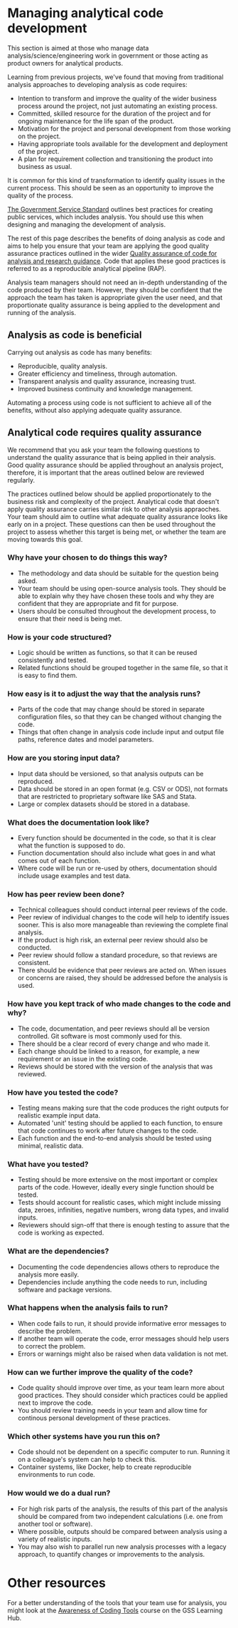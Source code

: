 # Managing analytical code development

This section is aimed at those who manage data analysis/science/engineering work in government or those acting as product owners for analytical products.

Learning from previous projects, we've found that moving from traditional analysis approaches to developing analysis as code requires: 
* Intention to transform and improve the quality of the wider business process around the project, not just automating an existing process. 
* Committed, skilled resource for the duration of the project and for ongoing maintenance for the life span of the product. 
* Motivation for the project and personal development from those working on the project. 
* Having appropriate tools available for the development and deployment of the project. 
* A plan for requirement collection and transitioning the product into business as usual. 

It is common for this kind of transformation to identify quality issues in the current process. This should be seen as an opportunity to improve the quality of the process.

[The Government Service Standard](https://www.gov.uk/service-manual/service-standard) outlines best practices for creating public services, which includes analysis. You should use this when designing and managing the development of analysis.

The rest of this page describes the benefits of doing analysis as code and aims to help you ensure that your team are applying the good quality assurance practices outlined in the wider [Quality assurance of code for analysis and research guidance](https://best-practice-and-impact.github.io/qa-of-code-guidance/intro.html). Code that applies these good practices is referred to as a reproducible analytical pipeline (RAP).

Analysis team managers should not need an in-depth understanding of the code produced by their team. However, they should be confident that the approach the team has taken is appropriate given the user need, and that proportionate quality assurance is being applied to the development and running of the analysis.

## Analysis as code is beneficial

Carrying out analysis as code has many benefits:
* Reproducible, quality analysis.
* Greater efficiency and timeliness, through automation.
* Transparent analysis and quality assurance, increasing trust.
* Improved business continuity and knowledge management.

Automating a process using code is not sufficient to achieve all of the benefits, without also applying adequate quality assurance.

## Analytical code requires quality assurance

We recommend that you ask your team the following questions to understand the quality assurance that is being applied in their analysis. Good quality assurance should be applied throughout an analysis project, therefore, it is important that the areas outlined below are reviewed regularly.

The practices outlined below should be applied proportionately to the business risk and complexity of the project. Analytical code that doesn't apply quality assurance carries similar risk to other analysis appraoches. Your team should aim to outline what adequate quality assurance looks like early on in a project. These questions can then be used throughout the project to assess whether this target is being met, or whether the team are moving towards this goal.

### Why have your chosen to do things this way?

* The methodology and data should be suitable for the question being asked.
* Your team should be using open-source analysis tools. They should be able to explain why they have chosen these tools and why they are confident that they are appropriate and fit for purpose.
* Users should be consulted throughout the development process, to ensure that their need is being met.

### How is your code structured?

* Logic should be written as functions, so that it can be reused consistently and tested.
* Related functions should be grouped together in the same file, so that it is easy to find them.

### How easy is it to adjust the way that the analysis runs?

* Parts of the code that may change should be stored in separate configuration files, so that they can be changed without changing the code.
* Things that often change in analysis code include input and output file paths, reference dates and model parameters.

### How are you storing input data?

* Input data should be versioned, so that analysis outputs can be reproduced.
* Data should be stored in an open format (e.g. CSV or ODS), not formats that are restricted to proprietary software like SAS and Stata. 
* Large or complex datasets should be stored in a database.

### What does the documentation look like?

* Every function should be documented in the code, so that it is clear what the function is supposed to do.
* Function documentation should also include what goes in and what comes out of each function.
* Where code will be run or re-used by others, documentation should include usage examples and test data.

### How has peer review been done?

* Technical colleagues should conduct internal peer reviews of the code.
* Peer review of individual changes to the code will help to identify issues sooner. This is also more manageable than reviewing the complete final analysis.
* If the product is high risk, an external peer review should also be conducted.
* Peer review should follow a standard procedure, so that reviews are consistent.
* There should be evidence that peer reviews are acted on. When issues or concerns are raised, they should be addressed before the analysis is used.

### How have you kept track of who made changes to the code and why?

* The code, documentation, and peer reviews should all be version controlled. Git software is most commonly used for this.
* There should be a clear record of every change and who made it.
* Each change should be linked to a reason, for example, a new requirement or an issue in the existing code.
* Reviews should be stored with the version of the analysis that was reviewed.

### How have you tested the code?

* Testing means making sure that the code produces the right outputs for realistic example input data.
* Automated 'unit' testing should be applied to each function, to ensure that code continues to work after future changes to the code.
* Each function and the end-to-end analysis should be tested using minimal, realistic data.

### What have you tested?

* Testing should be more extensive on the most important or complex parts of the code. However, ideally every single function should be tested.
* Tests should account for realistic cases, which might include missing data, zeroes, infinities, negative numbers, wrong data types, and invalid inputs.
* Reviewers should sign-off that there is enough testing to assure that the code is working as expected.

### What are the dependencies?

* Documenting the code dependencies allows others to reproduce the analysis more easily.
* Dependencies include anything the code needs to run, including software and package versions.

### What happens when the analysis fails to run?

* When code fails to run, it should provide informative error messages to describe the problem.
* If another team will operate the code, error messages should help users to correct the problem.
* Errors or warnings might also be raised when data validation is not met.

### How can we further improve the quality of the code?

* Code quality should improve over time, as your team learn more about good practices. They should consider which practices could be applied next to improve the code.
* You should review training needs in your team and allow time for continous personal development of these practices.

### Which other systems have you run this on?

* Code should not be dependent on a specific computer to run. Running it on a colleague's system can help to check this.
* Container systems, like Docker, help to create reproducible environments to run code.

### How would we do a dual run?

* For high risk parts of the analysis, the results of this part of the analysis should be compared from two independent calculations (i.e. one from another tool or software).
* Where possible, outputs should be compared between analysis using a variety of realistic inputs.
* You may also wish to parallel run new analysis processes with a legacy approach, to quantify changes or improvements to the analysis.

# Other resources

For a better understanding of the tools that your team use for analysis, you might look at the [Awareness of Coding Tools](https://learninghub.ons.gov.uk/enrol/index.php?id=530) course on the GSS Learning Hub.
